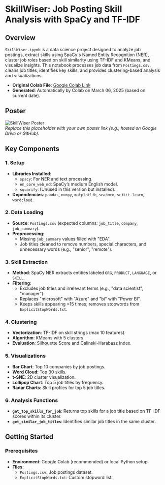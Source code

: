 # SkillWiser: Job Posting Skill Analysis with SpaCy and TF-IDF

## Overview
`SkillWiser.ipynb` is a data science project designed to analyze job postings, extract skills using SpaCy's Named Entity Recognition (NER), cluster job roles based on skill similarity using TF-IDF and KMeans, and visualize insights. This notebook processes job data from `Postings.csv`, cleans job titles, identifies key skills, and provides clustering-based analysis and visualizations.

- **Original Colab File**: [Google Colab Link](https://colab.research.google.com/drive/1lG-EzWqxYcfslN4jj5Sc7Y2MYO8PT_So)
- **Generated**: Automatically by Colab on March 06, 2025 (based on current date).

## Poster
![SkillWiser Poster](https://images.unsplash.com/photo-1516321318423-f06f85e504b3?ixlib=rb-4.0.3&auto=format&fit=crop&w=1350&q=80)  
*Replace this placeholder with your own poster link (e.g., hosted on Google Drive or GitHub).*

## Key Components

### 1. Setup
- **Libraries Installed**:
  - `spacy`: For NER and text processing.
  - `en_core_web_md`: SpaCy’s medium English model.
  - `squarify`: (Unused in this version but installed).
- **Dependencies**: `pandas`, `numpy`, `matplotlib`, `seaborn`, `scikit-learn`, `wordcloud`.

### 2. Data Loading
- **Source**: `Postings.csv` (expected columns: `job_title`, `company`, `job_summary`).
- **Preprocessing**: 
  - Missing `job_summary` values filled with "EDA".
  - Job titles cleaned to remove numbers, special characters, and unnecessary words (e.g., "senior", "remote").

### 3. Skill Extraction
- **Method**: SpaCy NER extracts entities labeled `ORG`, `PRODUCT`, `LANGUAGE`, or `SKILL`.
- **Filtering**: 
  - Excludes job titles and irrelevant terms (e.g., "data scientist", "manager").
  - Replaces "microsoft" with "Azure" and "bi" with "Power BI".
  - Keeps skills appearing >15 times; removes stopwords from `ExplicitStopWords.txt`.

### 4. Clustering
- **Vectorization**: TF-IDF on skill strings (max 10 features).
- **Algorithm**: KMeans with 5 clusters.
- **Evaluation**: Silhouette Score and Calinski-Harabasz Index.

### 5. Visualizations
- **Bar Chart**: Top 10 companies by job postings.
- **Word Cloud**: Top 30 skills.
- **t-SNE**: 2D cluster visualization.
- **Lollipop Chart**: Top 5 job titles by frequency.
- **Radar Charts**: Skill profiles for top 5 job titles.

### 6. Analysis Functions
- **`get_top_skills_for_job`**: Returns top skills for a job title based on TF-IDF scores within its cluster.
- **`get_similar_job_titles`**: Identifies similar job titles in the same cluster.

## Getting Started

### Prerequisites
- **Environment**: Google Colab (recommended) or local Python setup.
- **Files**:
  - `Postings.csv`: Job postings dataset.
  - `ExplicitStopWords.txt`: Custom stopword list.
